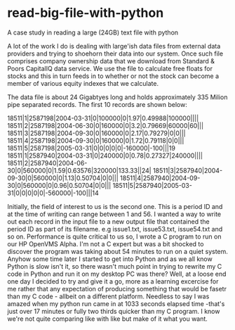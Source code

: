 # read-big-file-with-python
A case study in reading a large (24GB) text file with python

A lot of the work I do is dealing with large'ish data files from external data providers and 
trying to shoehorn their data into our system. Once such file comprises company ownership data that
we download from Standard & Poors CapitalIQ data service. We use the file to calculate free floats for stocks 
and this in turn feeds in to whether or not the stock can become a member of various equity indexes 
that we calculate.

The data file is about 24 Gigabtyes long and holds approximately 335 Milion pipe separated records. The first 
10 records are shown below:

18511|1|2587198|2004-03-31|0|100000|0|1.97|0.49988|100000||||
18511|2|2587198|2004-06-30|0|160000|0|3.2|0.79669|60000|60|||
18511|3|2587198|2004-09-30|0|160000|0|2.17|0.79279|0|0|||
18511|4|2587198|2004-09-30|0|160000|0|1.72|0.79118|0|0|||
18511|5|2587198|2005-03-31|0|0|0|0|0|-160000|-100|||19
18511|1|2587940|2004-03-31|0|240000|0|0.78|0.27327|240000||||
18511|2|2587940|2004-06-30|0|560000|0|1.59|0.63576|320000|133.33||24|
18511|3|2587940|2004-09-30|0|560000|0|1.13|0.50704|0|0|||
18511|4|2587940|2004-09-30|0|560000|0|0.96|0.50704|0|0|||
18511|5|2587940|2005-03-31|0|0|0|0|0|-560000|-100|||14

Initially, the field of interest to us is the second one. This is a period ID and at the time of writing 
can range between 1 and 56. I wanted a way to write out each record in the input file to a new output file 
that contained the period ID as part of its filename. e.g issue1.txt, issue53.txt, issue54.txt and so on. Performance 
is quite critical to us so, I wrote a C program to run on our HP OpenVMS Alpha. I'm not a C expert but was a 
bit shocked to discover the program was taking about 54 minutes to run on a quiet system. Anyhow some time 
later I started to get into Python and as we all know Python is slow isn't it, so there wasn't much point in 
trying to rewrite my C code in Python and run it on my desktop PC was there? Well, at a loose end one day I 
decided to try and give it a go, more as a learning excercise for me rather that any expectation of producing
something that would be fasetr than my C code - allbeit on a different platform. Needless to say I was amazed 
when my python run came in at 1033 seconds elapsed time -that's just over 17 minutes or fully two thirds quicker
than my C program. I know we're not quite comparing like with like but make of it what you want. 
